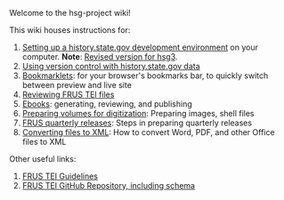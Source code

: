 Welcome to the hsg-project wiki!

This wiki houses instructions for:

1. [Setting up a history.state.gov development environment](setup) on your computer. **Note**: [Revised version for hsg3](Setup-hsg3). 
1. [Using version control with history.state.gov data](version-control)
1. [Bookmarklets](bookmarklets): for your browser's bookmarks bar, to quickly switch between preview and live site 
1. [Reviewing FRUS TEI files](reviewing-frus-tei)
1. [Ebooks](ebooks): generating, reviewing, and publishing
1. [Preparing volumes for digitization](preparing-volumes-for-digitization): Preparing images, shell files
1. [FRUS quarterly releases](quarterly-releases): Steps in preparing quarterly releases
1. [Converting files to XML](converting-files-to-xml): How to convert Word, PDF, and other Office files to XML

Other useful links:

1. [FRUS TEI Guidelines](http://static.history.state.gov/temp/frus-tei-guidelines.html)
1. [FRUS TEI GitHub Repository, including schema](https://github.com/historyatstate/frus)